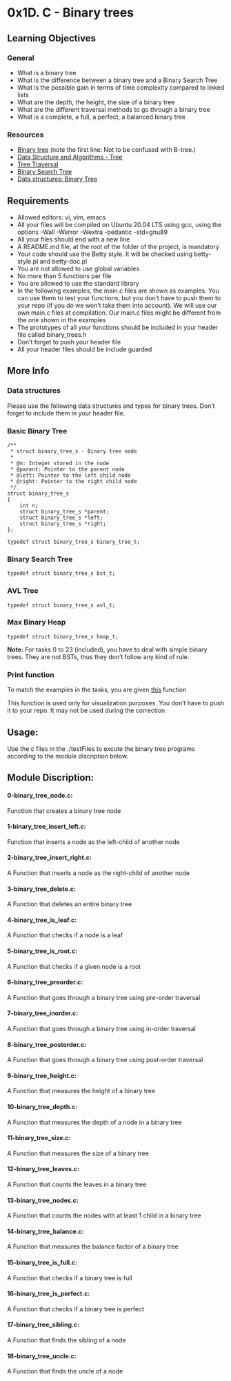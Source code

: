 # 0x1D. C - Binary trees


## Learning Objectives
### General
* What is a binary tree
* What is the difference between a binary tree and a Binary Search Tree
* What is the possible gain in terms of time complexity compared to linked lists
* What are the depth, the height, the size of a binary tree
* What are the different traversal methods to go through a binary tree
* What is a complete, a full, a perfect, a balanced binary tree

### Resources
* [Binary tree](https://alx-intranet.hbtn.io/rltoken/1F2x42-8vUbOmU4L1C1KMg) (note the first line: Not to be confused with B-tree.)
* [Data Structure and Algorithms - Tree](https://alx-intranet.hbtn.io/rltoken/QmcTMCkQyrgMjrqoWxYdhw)
* [Tree Traversal](https://alx-intranet.hbtn.io/rltoken/nMxoYQdZR_guroan8JeqBQ)
* [Binary Search Tree](https://alx-intranet.hbtn.io/rltoken/qO5dBlMnYJzbaWG3xVpcnQ)
* [Data structures: Binary Tree](https://alx-intranet.hbtn.io/rltoken/BeyJ2gjlE7_djwRiDyeHig)

## Requirements
* Allowed editors: vi, vim, emacs
* All your files will be compiled on Ubuntu 20.04 LTS using gcc, using the options -Wall -Werror -Wextra -pedantic -std=gnu89
* All your files should end with a new line
* A README.md file, at the root of the folder of the project, is mandatory
* Your code should use the Betty style. It will be checked using betty-style.pl and betty-doc.pl
* You are not allowed to use global variables
* No more than 5 functions per file
* You are allowed to use the standard library
* In the following examples, the main.c files are shown as examples. You can use them to test your functions, but you don’t have to push them to your repo (if you do we won’t take them into account). We will use our own main.c files at compilation. Our main.c files might be different from the one shown in the examples
* The prototypes of all your functions should be included in your header file called binary_trees.h
* Don’t forget to push your header file
* All your header files should be include guarded


## More Info
### Data structures
Please use the following data structures and types for binary trees. Don’t forget to include them in your header file.

### Basic Binary Tree
```
/**
 * struct binary_tree_s - Binary tree node
 *
 * @n: Integer stored in the node
 * @parent: Pointer to the parent node
 * @left: Pointer to the left child node
 * @right: Pointer to the right child node
 */
struct binary_tree_s
{
    int n;
    struct binary_tree_s *parent;
    struct binary_tree_s *left;
    struct binary_tree_s *right;
};

typedef struct binary_tree_s binary_tree_t;
```

### Binary Search Tree
```
typedef struct binary_tree_s bst_t;
```

### AVL Tree
```
typedef struct binary_tree_s avl_t;
```

### Max Binary Heap
```
typedef struct binary_tree_s heap_t;
```

**Note:** For tasks 0 to 23 (included), you have to deal with simple binary trees. They are not BSTs, thus they don’t follow any kind of rule.


### Print function
To match the examples in the tasks, you are given [this](https://github.com/holbertonschool/0x1C.c) function

This function is used only for visualization purposes. You don’t have to push it to your repo. It may not be used during the correction

## Usage:
Use the c files in the ./testFiles to excute the binary tree programs according to the module
discription below.

## Module Discription:

#### **0-binary_tree_node.c:** 
Function that creates a binary tree node

#### **1-binary_tree_insert_left.c:** 
Function that inserts a node as the left-child of another node

#### **2-binary_tree_insert_right.c:** 
A Function that inserts a node as the right-child of another node

#### **3-binary_tree_delete.c:** 
A Function that deletes an entire binary tree

#### **4-binary_tree_is_leaf.c:** 
A Function that checks if a node is a leaf

#### **5-binary_tree_is_root.c:** 
A Function that checks if a given node is a root

#### **6-binary_tree_preorder.c:** 
A Function that goes through a binary tree using pre-order traversal

#### **7-binary_tree_inorder.c:** 
A Function that goes through a binary tree using in-order traversal

#### **8-binary_tree_postorder.c:** 
A Function that goes through a binary tree using post-order traversal

#### **9-binary_tree_height.c:** 
A Function that measures the height of a binary tree

#### **10-binary_tree_depth.c:** 
A Function that measures the depth of a node in a binary tree

#### **11-binary_tree_size.c:** 
A Function that measures the size of a binary tree

#### **12-binary_tree_leaves.c:** 
A Function that counts the leaves in a binary tree

#### **13-binary_tree_nodes.c:** 
A Function that counts the nodes with at least 1 child in a binary tree

#### **14-binary_tree_balance.c:** 
A Function that measures the balance factor of a binary tree

#### **15-binary_tree_is_full.c:** 
A Function that checks if a binary tree is full

#### **16-binary_tree_is_perfect.c:** 
A Function that checks if a binary tree is perfect

#### **17-binary_tree_sibling.c:** 
A Function that finds the sibling of a node

#### **18-binary_tree_uncle.c:** 
A Function that finds the uncle of a node

